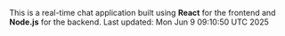 This is a real-time chat application built using **React** for the frontend and **Node.js** for the backend.
Last updated: Mon Jun  9 09:10:50 UTC 2025
